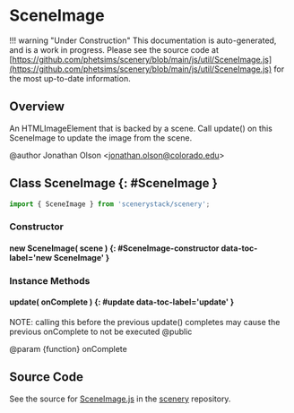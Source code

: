 # SceneImage

!!! warning "Under Construction"
    This documentation is auto-generated, and is a work in progress. Please see the source code at
    [https://github.com/phetsims/scenery/blob/main/js/util/SceneImage.js](https://github.com/phetsims/scenery/blob/main/js/util/SceneImage.js) for the most up-to-date information.

## Overview

An HTMLImageElement that is backed by a scene. Call update() on this SceneImage to update the image from the scene.

@author Jonathan Olson &lt;jonathan.olson@colorado.edu&gt;

## Class SceneImage {: #SceneImage }


```js
import { SceneImage } from 'scenerystack/scenery';
```
### Constructor

#### new SceneImage( scene ) {: #SceneImage-constructor data-toc-label='new SceneImage' }

### Instance Methods

#### update( onComplete ) {: #update data-toc-label='update' }

NOTE: calling this before the previous update() completes may cause the previous onComplete to not be executed
@public

@param {function} onComplete



## Source Code

See the source for [SceneImage.js](https://github.com/phetsims/scenery/blob/main/js/util/SceneImage.js) in the [scenery](https://github.com/phetsims/scenery) repository.
